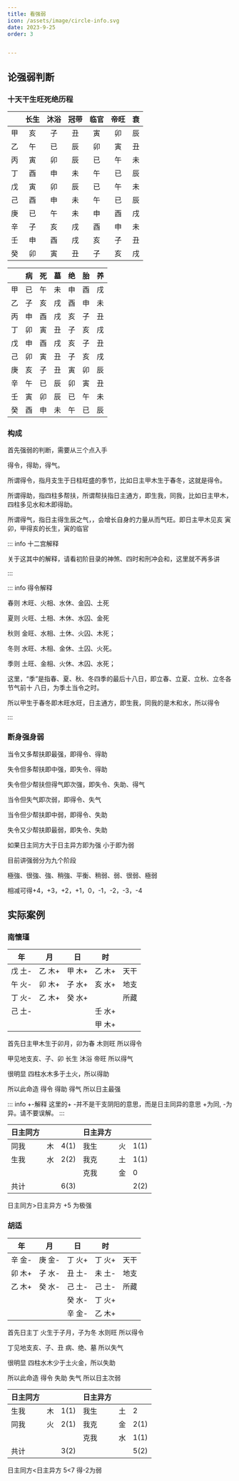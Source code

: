 ```yaml
---
title: 看强弱
icon: /assets/image/circle-info.svg
date: 2023-9-25
order: 3


---
```

## 论强弱判断

### 十天干生旺死绝历程


|     | 长生  | 沐浴  | 冠带  | 临官  | 帝旺  | 衰   |
|:---:|:---:|:---:|:---:|:---:|:---:|:---:|
| 甲   | 亥   | 子   | 丑   | 寅   | 卯   | 辰   |
| 乙   | 午   | 已   | 辰   | 卯   | 寅   | 丑   |
| 丙   | 寅   | 卯   | 辰   | 已   | 午   | 未   |
| 丁   | 酉   | 申   | 未   | 午   | 已   | 辰   |
| 戊   | 寅   | 卯   | 辰   | 已   | 午   | 未   |
| 己   | 酉   | 申   | 未   | 午   | 已   | 辰   |
| 庚   | 已   | 午   | 未   | 申   | 酉   | 戌   |
| 辛   | 子   | 亥   | 戌   | 酉   | 申   | 未   |
| 壬   | 申   | 酉   | 戌   | 亥   | 子   | 丑   |
| 癸   | 卯   | 寅   | 丑   | 子   | 亥   | 戌   |

|     | 病   | 死   | 墓   | 绝   | 胎   | 养   |
|:---:|:---:|:---:|:---:|:---:|:---:|:---:|
| 甲   | 已   | 午   | 未   | 申   | 酉   | 戌   |
| 乙   | 子   | 亥   | 戌   | 酉   | 申   | 未   |
| 丙   | 申   | 酉   | 戌   | 亥   | 子   | 丑   |
| 丁   | 卯   | 寅   | 丑   | 子   | 亥   | 戌   |
| 戊   | 申   | 酉   | 戌   | 亥   | 子   | 丑   |
| 己   | 卯   | 寅   | 丑   | 子   | 亥   | 戌   |
| 庚   | 亥   | 子   | 丑   | 寅   | 卯   | 辰   |
| 辛   | 午   | 已   | 辰   | 卯   | 寅   | 丑   |
| 壬   | 寅   | 卯   | 辰   | 已   | 午   | 未   |
| 癸   | 酉   | 申   | 未   | 午   | 已   | 辰   |

### 构成

首先强弱的判断，需要从三个点入手

得令，得助，得气。

所谓得令，指月支生于日柱旺盛的季节，比如日主甲木生于春冬，这就是得令。

所谓得助，指四柱多帮扶，所谓帮扶指日主通方，即生我，同我，比如日主甲木，四柱多见水和木即得助。

所谓得气，指日主得生辰之气，，会增长自身的力量从而气旺。即日主甲木见亥  寅  卯，甲得亥的长生，寅的临官

::: info 十二宫解释

关于这其中的解释，请看初阶目录的神煞、四时和刑冲会和，这里就不再多讲

:::

::: info 得令解释

春则 木旺、火相、水休、金囚、土死

夏则 火旺、土相、木休、水囚、金死

秋则 金旺、水相、土休、火囚、木死；

冬则 水旺、木相、金休、土囚、火死。

季则 土旺、金相、火休、木囚、水死；

这里，“季”是指春、夏、秋、冬四季的最后十八日，即立春、立夏、立秋、立冬各节气前十 八日，为季土当令之时。

所以甲生于春冬即木旺水旺，日主通方，即生我，同我的是木和水，所以得令

:::

### 断身强身弱

当令又多帮扶即最强，即得令、得助

失令但多帮扶即中强，即失令、得助

失令但少帮扶但得气即次强，即失令、失助、得气
 
当令但失气即次弱，即得令、失气

当令但少帮扶即中弱，即得令、失助

失令又少帮扶即最弱，即失令、失助



如果日主同方大于日主异方即为强 小于即为弱

目前讲强弱分为九个阶段

極強、很強、強、稍強、平衡、稍弱、弱、很弱、極弱

相减可得+4，+3，+2，+1，0，-1，-2，-3，-4



## 实际案例

### 南懷瑾

|   年   |   月   |   日   |   时   |      |
| :----: | :----: | :----: | :----: | :--: |
| 戊 土- | 乙 木+ | 甲 木+ | 乙 木+ | 天干 |
| 午 火- | 卯 木+ | 子 水+ | 亥 水+ | 地支 |
| 丁 火- | 乙 木+ | 癸 水+ |        | 所藏 |
| 己 土- |        |        | 壬 水+ |      |
|        |        |        | 甲 木+ |      |

首先日主甲木生于卯月，卯为春 木则旺  所以得令

甲见地支亥、子、卯 长生  沐浴 帝旺 所以得气

很明显 四柱水木多于土火，所以得助

所以此命造 得令 得助 得气 所以日主最强

::: info +-解释
这里的+ -并不是干支阴阳的意思，而是日主同异的意思 +为同, -为异。请不要误解。
:::

| 日主同方 |      |      | 日主异方 |      |      |
| -------- | :--: | ---- | -------- | :--: | ---- |
| 同我     |  木  | 4(1) | 我生     |  火  | 1(1) |
| 生我     |  水  | 2(2) | 我克     |  土  | 1(1) |
|          |      |      | 克我     |  金  | 0    |
| 共计     |      | 6(3) |          |      | 2(2) |

日主同方>日主异方 +5 为极强

### 胡适

|   年   |   月   |   日   |   时   |      |
| :----: | :----: | :----: | :----: | :--: |
| 辛 金- | 庚 金- | 丁 火+ | 丁 火+ | 天干 |
| 卯 木+ | 子 水- | 丑 土- | 未 土- | 地支 |
| 乙 木+ | 癸 水- | 己 土- | 己 土- | 所藏 |
|        |        | 癸 水- | 丁 火+ |      |
|        |        | 辛 金- | 乙 木+ |      |

首先日主丁 火生于子月，子为冬 水则旺  所以得令

丁见地支亥、子、丑 病、绝、墓 所以失气

很明显 四柱水木少于土火金，所以失助

所以此命造 得令 失助 失气 所以日主次弱

| 日主同方 |      |      | 日主异方 |      |      |
| -------- | :--: | ---- | -------- | :--: | ---- |
| 生我     |  木  | 1(1) | 我生     |  土  | 2    |
| 同我     |  火  | 2(1) | 我克     |  金  | 2(1) |
|          |      |      | 克我     |  水  | 1(1) |
| 共计     |      | 3(2) |          |      | 5(2) |

日主同方<日主异方 5<7 得-2为弱



